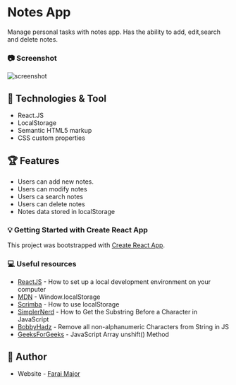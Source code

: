 # Notes App 

Manage personal tasks with notes app. Has the ability to add, edit,search and delete notes. 
### :camera: Screenshot

![screenshot](/src/images/notesapp.gif)

## :hammer: Technologies & Tool

- React.JS
- LocalStorage
- Semantic HTML5 markup
- CSS custom properties
## :trophy: Features

- Users can add new notes.
- Users can modify notes
- Users ca search notes
- Users can delete notes
- Notes data stored in localStorage



### :bulb: Getting Started with Create React App

This project was bootstrapped with [Create React App](https://github.com/facebook/create-react-app).


### :computer: Useful resources

- [ReactJS](https://reactjs.org/tutorial/tutorial.html) - How to set up a local development environment on your computer
- [MDN](https://developer.mozilla.org/en-US/docs/Web/API/Window/localStorage) - Window.localStorage
- [Scrimba](https://scrimba.com/learn/learnjavascript/your-first-localstorage-coaa54cbd950661b84f5857b7) - How to use localStorage
- [SimplerNerd](https://simplernerd.com/js-get-substring-before-char/) - How to Get the Substring Before a Character in JavaScript
- [BobbyHadz](https://bobbyhadz.com/blog/javascript-remove-non-alphanumeric-characters-from-string) - Remove all non-alphanumeric Characters from String in JS
- [GeeksForGeeks](https://www.geeksforgeeks.org/javascript-array-unshift-method/) - JavaScript Array unshift() Method

## :bust_in_silhouette: Author

- Website - [Farai Major](https://faraimajor.com/)
